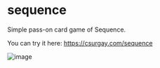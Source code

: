 # sequence

Simple pass-on card game of Sequence.

You can try it here: https://csurgay.com/sequence

![image](https://github.com/csurgay/sequence/assets/6297098/24a43fe2-60d2-4070-a6fd-73d8e3456b66)
